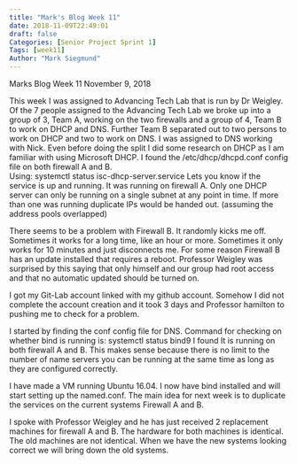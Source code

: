 ```yaml
---
title: "Mark's Blog Week 11"
date: 2018-11-09T22:49:01
draft: false
Categories: [Senior Project Sprint 1]
Tags: [week11]
Author: "Mark Siegmund"
---
```


Marks Blog Week 11								November 9, 2018

This week I was assigned to Advancing Tech Lab that is run by Dr Weigley.  Of the 7 people assigned to the Advancing Tech Lab we broke up into a group of 3, Team A, working on the two firewalls and a group of 4, Team B to work on DHCP and DNS.  Further Team B separated out to two persons to work on DHCP and two to work on DNS.  I was assigned to DNS working with Nick.   Even before doing the split I did some research on DHCP as I am familiar with using Microsoft DHCP.  I found the /etc/dhcp/dhcpd.conf config file on both firewall A and B.  
Using:      systemctl status isc-dhcp-server.service
Lets you know if the service is up and running.  It was running on firewall A.
Only one DHCP server can only be running on a single subnet at any point in time.  If more than one was running duplicate IPs would be handed out.  (assuming the address pools overlapped) 

There seems to be a problem with Firewall B.  It randomly kicks me off.   Sometimes it works for a long time, like an hour or more.  Sometimes it only works for 10 minutes and just disconnects me.  For some reason Firewall B has an update installed that requires a reboot.  Professor Weigley was surprised by this saying that only himself and our group had root access and that no automatic updated should be turned on.

I got my Git-Lab account linked with my github account.  Somehow I did not complete the account creation and it took 3 days and Professor hamilton to pushing me to check for a problem.

I started by finding the conf config file for DNS.  Command for checking on whether bind is running is:   systemctl status bind9
I found It is running on both firewall A and B.  This makes sense because there is no limit to the number of name servers you can be running at the same time as long as they are configured correctly.

I have made a VM running Ubuntu 16.04.  I now have bind installed and will start setting up the named.conf. The main idea for next week is to duplicate the services on the current systems Firewall A and B.

I spoke with Professor Weigley and he has just received 2 replacement machines for firewall A and B.  The hardware for both machines is identical.  The old machines are not identical.  When we have the new systems looking correct we will bring down the old systems.

